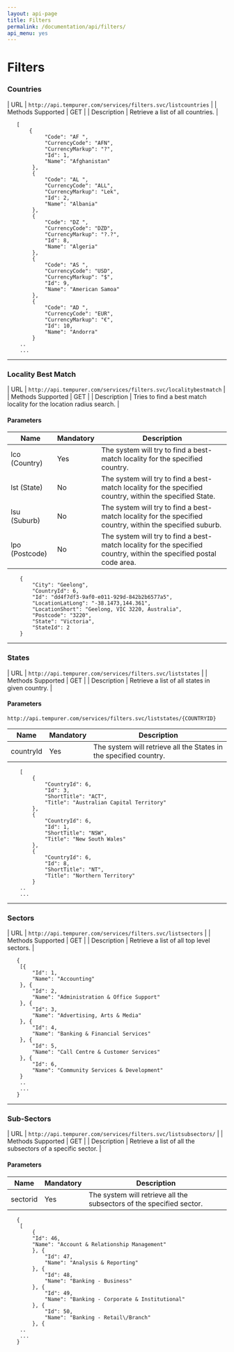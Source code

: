 ```yaml
---
layout: api-page
title: Filters
permalink: /documentation/api/filters/
api_menu: yes
---
```


# Filters

### Countries

| URL | `http://api.tempurer.com/services/filters.svc/listcountries` |
| Methods Supported | GET |
| Description | Retrieve a list of all countries. |

```
   [
       {
            "Code": "AF ",
            "CurrencyCode": "AFN",
            "CurrencyMarkup": "?",
            "Id": 1,
            "Name": "Afghanistan"
        }, 
        {
            "Code": "AL ",
            "CurrencyCode": "ALL",
            "CurrencyMarkup": "Lek",
            "Id": 2,
            "Name": "Albania"
        }, 
        {
            "Code": "DZ ",
            "CurrencyCode": "DZD",
            "CurrencyMarkup": "?.?",
            "Id": 8,
            "Name": "Algeria"
        }, 
        {
            "Code": "AS ",
            "CurrencyCode": "USD",
            "CurrencyMarkup": "$",
            "Id": 9,
            "Name": "American Samoa"
        }, 
        {
            "Code": "AD ",
            "CurrencyCode": "EUR",
            "CurrencyMarkup": "€",
            "Id": 10,
            "Name": "Andorra"
        }
    ..
    ...

```

* * *

### Locality Best Match

| URL | `http://api.tempurer.com/services/filters.svc/localitybestmatch` |
| Methods Supported | GET |
| Description | Tries to find a best match locality for the location radius search. |

#### Parameters

| Name | Mandatory | Description |
| --- | --- | --- |
| lco (Country) | Yes | The system will try to find a best-match locality for the specified country. |
| lst (State) | No | The system will try to find a best-match locality for the specified country, within the specified State. |
| lsu (Suburb) | No | The system will try to find a best-match locality for the specified country, within the specified suburb. |
| lpo (Postcode) | No | The system will try to find a best-match locality for the specified country, within the specified postal code area. |

```
    {
        "City": "Geelong",
        "CountryId": 6,
        "Id": "dd4f7df3-9af0-e011-929d-842b2b6577a5",
        "LocationLatLong": "-38.1473,144.361",
        "LocationShort": "Geelong, VIC 3220, Australia",
        "Postcode": "3220",
        "State": "Victoria",
        "StateId": 2
    }

```

* * *

### States

| URL | `http://api.tempurer.com/services/filters.svc/liststates` |
| Methods Supported | GET |
| Description | Retrieve a list of all states in given country. |

#### Parameters

`http://api.tempurer.com/services/filters.svc/liststates/{COUNTRYID}`

| Name | Mandatory | Description |
| --- | --- | --- |
| countryId | Yes | The system will retrieve all the States in the specified country. |

```
    [
        {
            "CountryId": 6,
            "Id": 3,
            "ShortTitle": "ACT",
            "Title": "Australian Capital Territory"
        }, 
        {
            "CountryId": 6,
            "Id": 1,
            "ShortTitle": "NSW",
            "Title": "New South Wales"
        }, 
        {
            "CountryId": 6,
            "Id": 8,
            "ShortTitle": "NT",
            "Title": "Northern Territory"
        }
    ..
    ...

```

* * *

### Sectors

| URL | `http://api.tempurer.com/services/filters.svc/listsectors` |
| Methods Supported | GET |
| Description | Retrieve a list of all top level sectors. |

```
   {
    [{
        "Id": 1,
        "Name": "Accounting"
    }, {
        "Id": 2,
        "Name": "Administration & Office Support"
    }, {
        "Id": 3,
        "Name": "Advertising, Arts & Media"
    }, {
        "Id": 4,
        "Name": "Banking & Financial Services"
    }, {
        "Id": 5,
        "Name": "Call Centre & Customer Services"
    }, {
        "Id": 6,
        "Name": "Community Services & Development"
    }
    ..
    ...
   }

```

* * *

### Sub-Sectors

| URL | `http://api.tempurer.com/services/filters.svc/listsubsectors/` |
| Methods Supported | GET |
| Description | Retrieve a list of all the subsectors of a specific sector. |

#### Parameters

| Name | Mandatory | Description |
| --- | --- | --- |
| sectorid | Yes | The system will retrieve all the subsectors of the specified sector. |

```
   {
    [
        {
        "Id": 46,
        "Name": "Account & Relationship Management"
        }, {
            "Id": 47,
            "Name": "Analysis & Reporting"
        }, {
            "Id": 48,
            "Name": "Banking - Business"
        }, {
            "Id": 49,
            "Name": "Banking - Corporate & Institutional"
        }, {
            "Id": 50,
            "Name": "Banking - Retail\/Branch"
        }, {
    ..
    ...
   }

```
